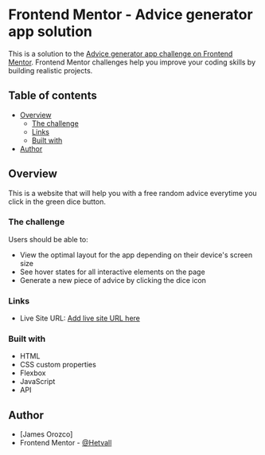 # Frontend Mentor - Advice generator app solution

This is a solution to the [Advice generator app challenge on Frontend Mentor](https://www.frontendmentor.io/challenges/advice-generator-app-QdUG-13db). Frontend Mentor challenges help you improve your coding skills by building realistic projects.

## Table of contents

- [Overview](#overview)
  - [The challenge](#the-challenge)
  - [Links](#links)
  - [Built with](#built-with)
- [Author](#author)


## Overview

This is a website that will help you with a free random advice everytime you click in the green dice button.

### The challenge

Users should be able to:

- View the optimal layout for the app depending on their device's screen size
- See hover states for all interactive elements on the page
- Generate a new piece of advice by clicking the dice icon

### Links

- Live Site URL: [Add live site URL here](https://your-live-site-url.com)

### Built with

- HTML
- CSS custom properties
- Flexbox
- JavaScript
- API

## Author

-  [James Orozco]
- Frontend Mentor - [@Hetvall](https://www.frontendmentor.io/profile/Hetvall)

